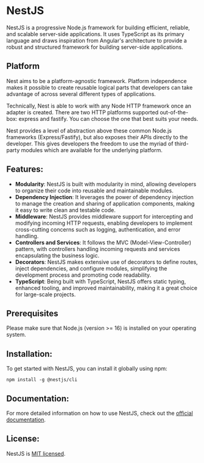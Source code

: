 # NestJS

NestJS is a progressive Node.js framework for building efficient, reliable, and scalable server-side applications. It uses TypeScript as its primary language and draws inspiration from Angular's architecture to provide a robust and structured framework for building server-side applications.

## Platform

Nest aims to be a platform-agnostic framework. Platform independence makes it possible to create reusable logical parts that developers can take advantage of across several different types of applications.

Technically, Nest is able to work with any Node HTTP framework once an adapter is created. There are two HTTP platforms supported out-of-the-box: express and fastify. You can choose the one that best suits your needs.

Nest provides a level of abstraction above these common Node.js frameworks (Express/Fastify), but also exposes their APIs directly to the developer. This gives developers the freedom to use the myriad of third-party modules which are available for the underlying platform.

## Features:

- **Modularity**: NestJS is built with modularity in mind, allowing developers to organize their code into reusable and maintainable modules.
- **Dependency Injection**: It leverages the power of dependency injection to manage the creation and sharing of application components, making it easy to write clean and testable code.
- **Middleware**: NestJS provides middleware support for intercepting and modifying incoming HTTP requests, enabling developers to implement cross-cutting concerns such as logging, authentication, and error handling.
- **Controllers and Services**: It follows the MVC (Model-View-Controller) pattern, with controllers handling incoming requests and services encapsulating the business logic.
- **Decorators**: NestJS makes extensive use of decorators to define routes, inject dependencies, and configure modules, simplifying the development process and promoting code readability.
- **TypeScript**: Being built with TypeScript, NestJS offers static typing, enhanced tooling, and improved maintainability, making it a great choice for large-scale projects.

## Prerequisites

Please make sure that Node.js (version >= 16) is installed on your operating system.

## Installation:

To get started with NestJS, you can install it globally using npm:

```
npm install -g @nestjs/cli
```

## Documentation:

For more detailed information on how to use NestJS, check out the [official documentation](https://docs.nestjs.com/).

## License:

NestJS is [MIT licensed](https://github.com/nestjs/nest/blob/master/LICENSE).

